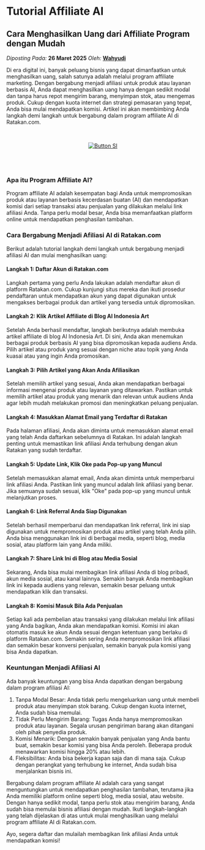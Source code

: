 # Tutorial Affiliate AI

## Cara Menghasilkan Uang dari Affiliate Program dengan Mudah

_Diposting Pada:_ **26 Maret 2025**
_Oleh:_  [**Wahyudi**](../author/wahyudi.html)

Di era digital ini, banyak peluang bisnis yang dapat dimanfaatkan untuk menghasilkan uang, salah satunya adalah melalui program affiliate marketing. Dengan bergabung menjadi afiliasi untuk produk atau layanan berbasis AI, Anda dapat menghasilkan uang hanya dengan sedikit modal dan tanpa harus repot mengirim barang, menyimpan stok, atau mengemas produk. Cukup dengan kuota internet dan strategi pemasaran yang tepat, Anda bisa mulai mendapatkan komisi. Artikel ini akan membimbing Anda langkah demi langkah untuk bergabung dalam program affiliate AI di Ratakan.com.

<br>

<div align = center>
    
[![Button SI]][Link SI]

<br>
<br>
</div>

### Apa itu Program Affiliate AI?

Program affiliate AI adalah kesempatan bagi Anda untuk mempromosikan produk atau layanan berbasis kecerdasan buatan (AI) dan mendapatkan komisi dari setiap transaksi atau penjualan yang dilakukan melalui link afiliasi Anda. Tanpa perlu modal besar, Anda bisa memanfaatkan platform online untuk mendapatkan penghasilan tambahan.

### Cara Bergabung Menjadi Afiliasi AI di Ratakan.com

Berikut adalah tutorial langkah demi langkah untuk bergabung menjadi afiliasi AI dan mulai menghasilkan uang:

#### Langkah 1: Daftar Akun di Ratakan.com

Langkah pertama yang perlu Anda lakukan adalah mendaftar akun di platform Ratakan.com. Cukup kunjungi situs mereka dan ikuti prosedur pendaftaran untuk mendapatkan akun yang dapat digunakan untuk mengakses berbagai produk dan artikel yang tersedia untuk dipromosikan.

#### Langkah 2: Klik Artikel Affiliate di Blog AI Indonesia Art

Setelah Anda berhasil mendaftar, langkah berikutnya adalah membuka artikel affiliate di blog AI Indonesia Art. Di sini, Anda akan menemukan berbagai produk berbasis AI yang bisa dipromosikan kepada audiens Anda. Pilih artikel atau produk yang sesuai dengan niche atau topik yang Anda kuasai atau yang ingin Anda promosikan.

#### Langkah 3: Pilih Artikel yang Akan Anda Afiliasikan

Setelah memilih artikel yang sesuai, Anda akan mendapatkan berbagai informasi mengenai produk atau layanan yang ditawarkan. Pastikan untuk memilih artikel atau produk yang menarik dan relevan untuk audiens Anda agar lebih mudah melakukan promosi dan meningkatkan peluang penjualan.

#### Langkah 4: Masukkan Alamat Email yang Terdaftar di Ratakan

Pada halaman afiliasi, Anda akan diminta untuk memasukkan alamat email yang telah Anda daftarkan sebelumnya di Ratakan. Ini adalah langkah penting untuk memastikan link afiliasi Anda terhubung dengan akun Ratakan yang sudah terdaftar.

#### Langkah 5: Update Link, Klik Oke pada Pop-up yang Muncul

Setelah memasukkan alamat email, Anda akan diminta untuk memperbarui link afiliasi Anda. Pastikan link yang muncul adalah link afiliasi yang benar. Jika semuanya sudah sesuai, klik "Oke" pada pop-up yang muncul untuk melanjutkan proses.

#### Langkah 6: Link Referral Anda Siap Digunakan

Setelah berhasil memperbarui dan mendapatkan link referral, link ini siap digunakan untuk mempromosikan produk atau artikel yang telah Anda pilih. Anda bisa menggunakan link ini di berbagai media, seperti blog, media sosial, atau platform lain yang Anda miliki.

#### Langkah 7: Share Link Ini di Blog atau Media Sosial

Sekarang, Anda bisa mulai membagikan link afiliasi Anda di blog pribadi, akun media sosial, atau kanal lainnya. Semakin banyak Anda membagikan link ini kepada audiens yang relevan, semakin besar peluang untuk mendapatkan klik dan transaksi.

#### Langkah 8: Komisi Masuk Bila Ada Penjualan

Setiap kali ada pembelian atau transaksi yang dilakukan melalui link afiliasi yang Anda bagikan, Anda akan mendapatkan komisi. Komisi ini akan otomatis masuk ke akun Anda sesuai dengan ketentuan yang berlaku di platform Ratakan.com. Semakin sering Anda mempromosikan link afiliasi dan semakin besar konversi penjualan, semakin banyak pula komisi yang bisa Anda dapatkan.

### Keuntungan Menjadi Afiliasi AI

Ada banyak keuntungan yang bisa Anda dapatkan dengan bergabung dalam program afiliasi AI:

1. Tanpa Modal Besar: Anda tidak perlu mengeluarkan uang untuk membeli produk atau menyimpan stok barang. Cukup dengan kuota internet, Anda sudah bisa memulai.
2. Tidak Perlu Mengirim Barang: Tugas Anda hanya mempromosikan produk atau layanan. Segala urusan pengiriman barang akan ditangani oleh pihak penyedia produk.
3. Komisi Menarik: Dengan semakin banyak penjualan yang Anda bantu buat, semakin besar komisi yang bisa Anda peroleh. Beberapa produk menawarkan komisi hingga 20% atau lebih.
4. Fleksibilitas: Anda bisa bekerja kapan saja dan di mana saja. Cukup dengan perangkat yang terhubung ke internet, Anda sudah bisa menjalankan bisnis ini.

Bergabung dalam program affiliate AI adalah cara yang sangat menguntungkan untuk mendapatkan penghasilan tambahan, terutama jika Anda memiliki platform online seperti blog, media sosial, atau website. Dengan hanya sedikit modal, tanpa perlu stok atau mengirim barang, Anda sudah bisa memulai bisnis afiliasi dengan mudah. Ikuti langkah-langkah yang telah dijelaskan di atas untuk mulai menghasilkan uang melalui program affiliate AI di Ratakan.com.

Ayo, segera daftar dan mulailah membagikan link afiliasi Anda untuk mendapatkan komisi!

<!---------------------------------[ Bagian Single Image ]---------------------------------->

[Button SI]: https://qph.cf2.quoracdn.net/main-qimg-9f883d52e70d26143a537649e3a07bdc
[Link SI]: #
